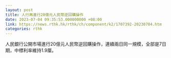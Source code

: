 ```yaml
---
layout: post
title: 人行再進行20億元人民幣逆回購操作
date: 2023-07-04 09:35:53.000000000 +08:00
link: https://news.rthk.hk/rthk/ch/component/k2/1707392-20230704.htm
categories: rthk
---
```


人民銀行公開市場進行20億元人民幣逆回購操作，連續兩日同一規模，全部是7日期，中標利率維持1.9厘。
